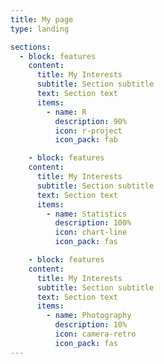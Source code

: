 ```yaml
---
title: My page
type: landing

sections:
  - block: features
    content:
      title: My Interests
      subtitle: Section subtitle
      text: Section text
      items:
        - name: R
          description: 90%
          icon: r-project
          icon_pack: fab

    - block: features
    content:
      title: My Interests
      subtitle: Section subtitle
      text: Section text
      items:
        - name: Statistics
          description: 100%
          icon: chart-line
          icon_pack: fas

    - block: features
    content:
      title: My Interests
      subtitle: Section subtitle
      text: Section text
      items:
        - name: Photography
          description: 10%
          icon: camera-retro
          icon_pack: fas
---
```


